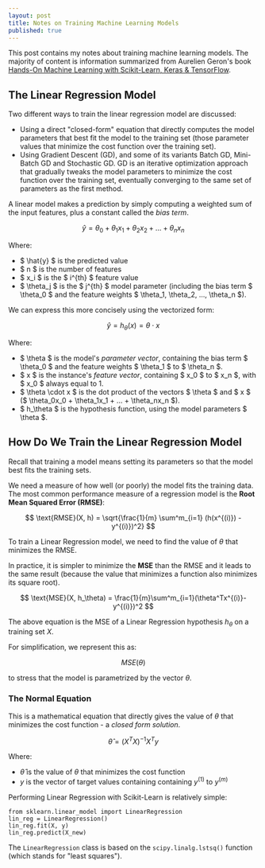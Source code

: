 ```yaml
---
layout: post
title: Notes on Training Machine Learning Models
published: true
---
```


This post contains my notes about training machine learning models. The majority of content is information summarized from Aurelien Geron's book [Hands-On Machine Learning with Scikit-Learn, Keras & TensorFlow](https://www.amazon.com/Hands-Machine-Learning-Scikit-Learn-TensorFlow/dp/1492032646/ref=pd_lpo_14_t_0/139-2845639-1288614?_encoding=UTF8&pd_rd_i=1492032646&pd_rd_r=b7d9fcc6-fb0b-4355-9914-8946ce444f49&pd_rd_w=wr8Wm&pd_rd_wg=2Ltb3&pf_rd_p=7b36d496-f366-4631-94d3-61b87b52511b&pf_rd_r=HEY5HJ6F40FFSND2R3BW&psc=1&refRID=HEY5HJ6F40FFSND2R3BW).

## The Linear Regression Model

Two different ways to train the linear regression model are discussed:
- Using a direct "closed-form" equation that directly computes the model parameters that best fit the model to the training set (those parameter values that minimize the cost function over the training set).
- Using Gradient Descent (GD), and some of its variants Batch GD, Mini-Batch GD and Stochastic GD. GD is an iterative optimization approach that gradually tweaks the model parameters to minimize the cost function over the training set, eventually converging to the same set of parameters as the first method. 

A linear model makes a prediction by simply computing a weighted sum of the input features, plus a constant called the *bias term*. 

$$
\hat{y} = \theta_0 + \theta_1 x_1 + \theta_2 x_2 + ... + \theta_n x_n
$$

Where:
- $ \hat{y} $ is the predicted value
- $ n $ is the number of features
- $ x_i $ is the $ i^{th} $ feature value
- $ \theta_j $ is the $ j^{th} $ model parameter (including the bias term $ \theta_0 $ and the feature weights $ \theta_1, \theta_2, ..., \theta_n $). 

We can express this more concisely using the vectorized form:

$$
\hat{y} = h_\theta(x) = \theta \cdot x
$$

Where:
- $ \theta $ is the model's *parameter vector*, containing the bias term $ \theta_0 $ and the feature weights $ \theta_1 $ to $ \theta_n $. 
- $ x $ is the instance's *feature vector*, containing $ x_0 $ to $ x_n $, with $ x_0 $ always equal to 1. 
- $ \theta \cdot x $ is the dot product of the vectors $ \theta $ and $ x $ ($ \theta_0x_0 + \theta_1x_1 + ... + \theta_nx_n $).
- $ h_\theta $ is the hypothesis function, using the model parameters $ \theta $.

## How Do We Train the Linear Regression Model
Recall that training a model means setting its parameters so that the model best fits the training sets. 

We need a measure of how well (or poorly) the model fits the training data. The most common performance measure of a regression model is the **Root Mean Squared Error (RMSE)**:

$$
\text{RMSE}(X, h) = \sqrt{\frac{1}{m} \sum^m_{i=1} (h(x^{(i)}) - y^{(i)})^2}
$$

To train a Linear Regression model, we need to find the value of $\theta$ that minimizes the RMSE. 

In practice, it is simpler to minimize the **MSE** than the RMSE and it leads to the same result (because the value that minimizes a function also minimizes its square root).

$$
\text{MSE}(X, h_\theta) = \frac{1}{m}\sum^m_{i=1}(\theta^Tx^{(i)}-y^{(i)})^2
$$

The above equation is the MSE of a Linear Regression hypothesis $h_\theta$ on a training set $X$. 

For simplification, we represent this as:

$$
MSE(\theta)
$$

to stress that the model is parametrized by the vector $\theta$.

### The Normal Equation
This is a mathematical equation that directly gives the value of $\theta$ that minimizes the cost function - a *closed form solution*. 

$$
\hat{\theta} = (X^TX)^{-1}X^Ty
$$

Where:
- $\hat{\theta}$ is the value of $\theta$ that minimizes the cost function
- $y$ is the vector of target values containing containing $y^{(1)}$ to $y^{(m)}$

Performing Linear Regression with Scikit-Learn is relatively simple:

```
from sklearn.linear_model import LinearRegression
lin_reg = LinearRegression()
lin_reg.fit(X, y)
lin_reg.predict(X_new)
```

The `LinearRegression` class is based on the `scipy.linalg.lstsq()` function (which stands for "least squares"). 










